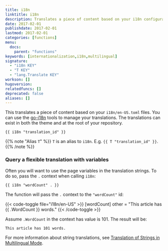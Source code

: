```yaml
---
title: i18n
linktitle: i18n
description: Translates a piece of content based on your i18n configuration files.
date: 2017-02-01
publishdate: 2017-02-01
lastmod: 2017-02-01
categories: [functions]
menu:
  docs:
    parent: "functions"
keywords: [internationalization,i18n,multilingual]
signature:
  - "i18n KEY"
  - "T KEY"
  - "lang.Translate KEY"
workson: []
hugoversion:
relatedfuncs: []
deprecated: false
aliases: []
---
```


This translates a piece of content based on your `i18n/en-US.toml` files. You can use the [go-i18n](https://github.com/nicksnyder/go-i18n) tools to manage your translations. The translations can exist in both the theme and at the root of your repository.

```
{{ i18n "translation_id" }}
```

{{% note "Alias `T`" %}}
`T` is an alias to `i18n`. E.g. `{{ T "translation_id" }}`.
{{% /note %}}

### Query a flexible translation with variables

Often you will want to use the page variables in the translation strings. To do so, pass the `.` context when calling `i18n`:

```
{{ i18n "wordCount" . }}
```

The function will pass the `.` context to the `"wordCount"` id:

{{< code-toggle file="i18n/en-US" >}}
[wordCount]
other = "This article has {{ .WordCount }} words."
{{< /code-toggle >}}

Assume `.WordCount` in the context has value is 101. The result will be:

```
This article has 101 words.
```

For more information about string translations, see [Translation of Strings in Multilingual Mode][multistrings].

[multistrings]: /content-management/multilingual/#translation-of-strings
